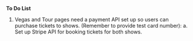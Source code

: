**To Do List**

1. Vegas and Tour pages need a payment API set up so users can purchase tickets to shows. (Remember to provide test card number):
    a. Set up Stripe API for booking tickets for both shows. 

